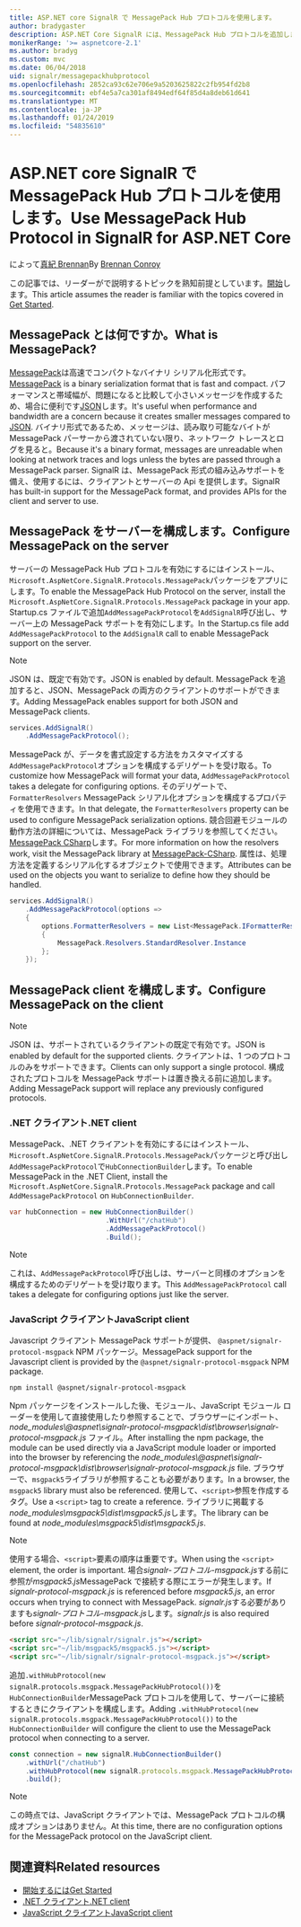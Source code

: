 ```yaml
---
title: ASP.NET core SignalR で MessagePack Hub プロトコルを使用します。
author: bradygaster
description: ASP.NET Core SignalR には、MessagePack Hub プロトコルを追加します。
monikerRange: '>= aspnetcore-2.1'
ms.author: bradyg
ms.custom: mvc
ms.date: 06/04/2018
uid: signalr/messagepackhubprotocol
ms.openlocfilehash: 2852ca93c62e706e9a5203625822c2fb954fd2b8
ms.sourcegitcommit: ebf4e5a7ca301af8494edf64f85d4a8deb61d641
ms.translationtype: MT
ms.contentlocale: ja-JP
ms.lasthandoff: 01/24/2019
ms.locfileid: "54835610"
---
```

# <a name="use-messagepack-hub-protocol-in-signalr-for-aspnet-core"></a><span data-ttu-id="bd3ad-103">ASP.NET core SignalR で MessagePack Hub プロトコルを使用します。</span><span class="sxs-lookup"><span data-stu-id="bd3ad-103">Use MessagePack Hub Protocol in SignalR for ASP.NET Core</span></span>

<span data-ttu-id="bd3ad-104">によって[真紀 Brennan](https://github.com/BrennanConroy)</span><span class="sxs-lookup"><span data-stu-id="bd3ad-104">By [Brennan Conroy](https://github.com/BrennanConroy)</span></span>

<span data-ttu-id="bd3ad-105">この記事では、リーダーがで説明するトピックを熟知前提としています。[開始](xref:tutorials/signalr)します。</span><span class="sxs-lookup"><span data-stu-id="bd3ad-105">This article assumes the reader is familiar with the topics covered in [Get Started](xref:tutorials/signalr).</span></span>

## <a name="what-is-messagepack"></a><span data-ttu-id="bd3ad-106">MessagePack とは何ですか。</span><span class="sxs-lookup"><span data-stu-id="bd3ad-106">What is MessagePack?</span></span>

<span data-ttu-id="bd3ad-107">[MessagePack](https://msgpack.org/index.html)は高速でコンパクトなバイナリ シリアル化形式です。</span><span class="sxs-lookup"><span data-stu-id="bd3ad-107">[MessagePack](https://msgpack.org/index.html) is a binary serialization format that is fast and compact.</span></span> <span data-ttu-id="bd3ad-108">パフォーマンスと帯域幅が、問題になると比較して小さいメッセージを作成するため、場合に便利です[JSON](https://www.json.org/)します。</span><span class="sxs-lookup"><span data-stu-id="bd3ad-108">It's useful when performance and bandwidth are a concern because it creates smaller messages compared to [JSON](https://www.json.org/).</span></span> <span data-ttu-id="bd3ad-109">バイナリ形式であるため、メッセージは、読み取り可能なバイトが MessagePack パーサーから渡されていない限り、ネットワーク トレースとログを見ると。</span><span class="sxs-lookup"><span data-stu-id="bd3ad-109">Because it's a binary format, messages are unreadable when looking at network traces and logs unless the bytes are passed through a MessagePack parser.</span></span> <span data-ttu-id="bd3ad-110">SignalR は、MessagePack 形式の組み込みサポートを備え、使用するには、クライアントとサーバーの Api を提供します。</span><span class="sxs-lookup"><span data-stu-id="bd3ad-110">SignalR has built-in support for the MessagePack format, and provides APIs for the client and server to use.</span></span>

## <a name="configure-messagepack-on-the-server"></a><span data-ttu-id="bd3ad-111">MessagePack をサーバーを構成します。</span><span class="sxs-lookup"><span data-stu-id="bd3ad-111">Configure MessagePack on the server</span></span>

<span data-ttu-id="bd3ad-112">サーバーの MessagePack Hub プロトコルを有効にするにはインストール、`Microsoft.AspNetCore.SignalR.Protocols.MessagePack`パッケージをアプリにします。</span><span class="sxs-lookup"><span data-stu-id="bd3ad-112">To enable the MessagePack Hub Protocol on the server, install the `Microsoft.AspNetCore.SignalR.Protocols.MessagePack` package in your app.</span></span> <span data-ttu-id="bd3ad-113">Startup.cs ファイルで追加`AddMessagePackProtocol`を`AddSignalR`呼び出し、サーバー上の MessagePack サポートを有効にします。</span><span class="sxs-lookup"><span data-stu-id="bd3ad-113">In the Startup.cs file add `AddMessagePackProtocol` to the `AddSignalR` call to enable MessagePack support on the server.</span></span>

> [!NOTE]
> <span data-ttu-id="bd3ad-114">JSON は、既定で有効です。</span><span class="sxs-lookup"><span data-stu-id="bd3ad-114">JSON is enabled by default.</span></span> <span data-ttu-id="bd3ad-115">MessagePack を追加すると、JSON、MessagePack の両方のクライアントのサポートができます。</span><span class="sxs-lookup"><span data-stu-id="bd3ad-115">Adding MessagePack enables support for both JSON and MessagePack clients.</span></span>

```csharp
services.AddSignalR()
    .AddMessagePackProtocol();
```

<span data-ttu-id="bd3ad-116">MessagePack が、データを書式設定する方法をカスタマイズする`AddMessagePackProtocol`オプションを構成するデリゲートを受け取る。</span><span class="sxs-lookup"><span data-stu-id="bd3ad-116">To customize how MessagePack will format your data, `AddMessagePackProtocol` takes a delegate for configuring options.</span></span> <span data-ttu-id="bd3ad-117">そのデリゲートで、 `FormatterResolvers` MessagePack シリアル化オプションを構成するプロパティを使用できます。</span><span class="sxs-lookup"><span data-stu-id="bd3ad-117">In that delegate, the `FormatterResolvers` property can be used to configure MessagePack serialization options.</span></span> <span data-ttu-id="bd3ad-118">競合回避モジュールの動作方法の詳細については、MessagePack ライブラリを参照してください。 [MessagePack CSharp](https://github.com/neuecc/MessagePack-CSharp)します。</span><span class="sxs-lookup"><span data-stu-id="bd3ad-118">For more information on how the resolvers work, visit the MessagePack library at [MessagePack-CSharp](https://github.com/neuecc/MessagePack-CSharp).</span></span> <span data-ttu-id="bd3ad-119">属性は、処理方法を定義するシリアル化するオブジェクトで使用できます。</span><span class="sxs-lookup"><span data-stu-id="bd3ad-119">Attributes can be used on the objects you want to serialize to define how they should be handled.</span></span>

```csharp
services.AddSignalR()
    .AddMessagePackProtocol(options =>
    {
        options.FormatterResolvers = new List<MessagePack.IFormatterResolver>()
        {
            MessagePack.Resolvers.StandardResolver.Instance
        };
    });
```

## <a name="configure-messagepack-on-the-client"></a><span data-ttu-id="bd3ad-120">MessagePack client を構成します。</span><span class="sxs-lookup"><span data-stu-id="bd3ad-120">Configure MessagePack on the client</span></span>

> [!NOTE]
> <span data-ttu-id="bd3ad-121">JSON は、サポートされているクライアントの既定で有効です。</span><span class="sxs-lookup"><span data-stu-id="bd3ad-121">JSON is enabled by default for the supported clients.</span></span> <span data-ttu-id="bd3ad-122">クライアントは、1 つのプロトコルのみをサポートできます。</span><span class="sxs-lookup"><span data-stu-id="bd3ad-122">Clients can only support a single protocol.</span></span> <span data-ttu-id="bd3ad-123">構成されたプロトコルを MessagePack サポートは置き換える前に追加します。</span><span class="sxs-lookup"><span data-stu-id="bd3ad-123">Adding MessagePack support will replace any previously configured protocols.</span></span>

### <a name="net-client"></a><span data-ttu-id="bd3ad-124">.NET クライアント</span><span class="sxs-lookup"><span data-stu-id="bd3ad-124">.NET client</span></span>

<span data-ttu-id="bd3ad-125">MessagePack、.NET クライアントを有効にするにはインストール、`Microsoft.AspNetCore.SignalR.Protocols.MessagePack`パッケージと呼び出し`AddMessagePackProtocol`で`HubConnectionBuilder`します。</span><span class="sxs-lookup"><span data-stu-id="bd3ad-125">To enable MessagePack in the .NET Client, install the `Microsoft.AspNetCore.SignalR.Protocols.MessagePack` package and call `AddMessagePackProtocol` on `HubConnectionBuilder`.</span></span>

```csharp
var hubConnection = new HubConnectionBuilder()
                        .WithUrl("/chatHub")
                        .AddMessagePackProtocol()
                        .Build();
```

> [!NOTE]
> <span data-ttu-id="bd3ad-126">これは、`AddMessagePackProtocol`呼び出しは、サーバーと同様のオプションを構成するためのデリゲートを受け取ります。</span><span class="sxs-lookup"><span data-stu-id="bd3ad-126">This `AddMessagePackProtocol` call takes a delegate for configuring options just like the server.</span></span>

### <a name="javascript-client"></a><span data-ttu-id="bd3ad-127">JavaScript クライアント</span><span class="sxs-lookup"><span data-stu-id="bd3ad-127">JavaScript client</span></span>

<span data-ttu-id="bd3ad-128">Javascript クライアント MessagePack サポートが提供、 `@aspnet/signalr-protocol-msgpack` NPM パッケージ。</span><span class="sxs-lookup"><span data-stu-id="bd3ad-128">MessagePack support for the Javascript client is provided by the `@aspnet/signalr-protocol-msgpack` NPM package.</span></span>

```console
npm install @aspnet/signalr-protocol-msgpack
```

<span data-ttu-id="bd3ad-129">Npm パッケージをインストールした後、モジュール、JavaScript モジュール ローダーを使用して直接使用したり参照することで、ブラウザーにインポート、 *node_modules\\@aspnet\signalr-protocol-msgpack\dist\browser\signalr-protocol-msgpack.js* ファイル。</span><span class="sxs-lookup"><span data-stu-id="bd3ad-129">After installing the npm package, the module can be used directly via a JavaScript module loader or imported into the browser by referencing the *node_modules\\@aspnet\signalr-protocol-msgpack\dist\browser\signalr-protocol-msgpack.js* file.</span></span> <span data-ttu-id="bd3ad-130">ブラウザーで、`msgpack5`ライブラリが参照することも必要があります。</span><span class="sxs-lookup"><span data-stu-id="bd3ad-130">In a browser, the `msgpack5` library must also be referenced.</span></span> <span data-ttu-id="bd3ad-131">使用して、`<script>`参照を作成するタグ。</span><span class="sxs-lookup"><span data-stu-id="bd3ad-131">Use a `<script>` tag to create a reference.</span></span> <span data-ttu-id="bd3ad-132">ライブラリに掲載する*node_modules\msgpack5\dist\msgpack5.js*します。</span><span class="sxs-lookup"><span data-stu-id="bd3ad-132">The library can be found at *node_modules\msgpack5\dist\msgpack5.js*.</span></span>

> [!NOTE]
> <span data-ttu-id="bd3ad-133">使用する場合、`<script>`要素の順序は重要です。</span><span class="sxs-lookup"><span data-stu-id="bd3ad-133">When using the `<script>` element, the order is important.</span></span> <span data-ttu-id="bd3ad-134">場合*signalr-プロトコル-msgpack.js*する前に参照が*msgpack5.js*MessagePack で接続する際にエラーが発生します。</span><span class="sxs-lookup"><span data-stu-id="bd3ad-134">If *signalr-protocol-msgpack.js* is referenced before *msgpack5.js*, an error occurs when trying to connect with MessagePack.</span></span> <span data-ttu-id="bd3ad-135">*signalr.js*する必要がありますも*signalr-プロトコル-msgpack.js*します。</span><span class="sxs-lookup"><span data-stu-id="bd3ad-135">*signalr.js* is also required before *signalr-protocol-msgpack.js*.</span></span>

```html
<script src="~/lib/signalr/signalr.js"></script>
<script src="~/lib/msgpack5/msgpack5.js"></script>
<script src="~/lib/signalr/signalr-protocol-msgpack.js"></script>
```

<span data-ttu-id="bd3ad-136">追加`.withHubProtocol(new signalR.protocols.msgpack.MessagePackHubProtocol())`を`HubConnectionBuilder`MessagePack プロトコルを使用して、サーバーに接続するときにクライアントを構成します。</span><span class="sxs-lookup"><span data-stu-id="bd3ad-136">Adding `.withHubProtocol(new signalR.protocols.msgpack.MessagePackHubProtocol())` to the `HubConnectionBuilder` will configure the client to use the MessagePack protocol when connecting to a server.</span></span>

```javascript
const connection = new signalR.HubConnectionBuilder()
    .withUrl("/chatHub")
    .withHubProtocol(new signalR.protocols.msgpack.MessagePackHubProtocol())
    .build();
```

> [!NOTE]
> <span data-ttu-id="bd3ad-137">この時点では、JavaScript クライアントでは、MessagePack プロトコルの構成オプションはありません。</span><span class="sxs-lookup"><span data-stu-id="bd3ad-137">At this time, there are no configuration options for the MessagePack protocol on the JavaScript client.</span></span>

## <a name="related-resources"></a><span data-ttu-id="bd3ad-138">関連資料</span><span class="sxs-lookup"><span data-stu-id="bd3ad-138">Related resources</span></span>

* [<span data-ttu-id="bd3ad-139">開始するには</span><span class="sxs-lookup"><span data-stu-id="bd3ad-139">Get Started</span></span>](xref:tutorials/signalr)
* [<span data-ttu-id="bd3ad-140">.NET クライアント</span><span class="sxs-lookup"><span data-stu-id="bd3ad-140">.NET client</span></span>](xref:signalr/dotnet-client)
* [<span data-ttu-id="bd3ad-141">JavaScript クライアント</span><span class="sxs-lookup"><span data-stu-id="bd3ad-141">JavaScript client</span></span>](xref:signalr/javascript-client)
